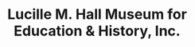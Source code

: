 ---
layout: repo
title: "Lucille M. Hall Museum for Education & History, Inc."
id: 26241
permalink: repos/26241/
---